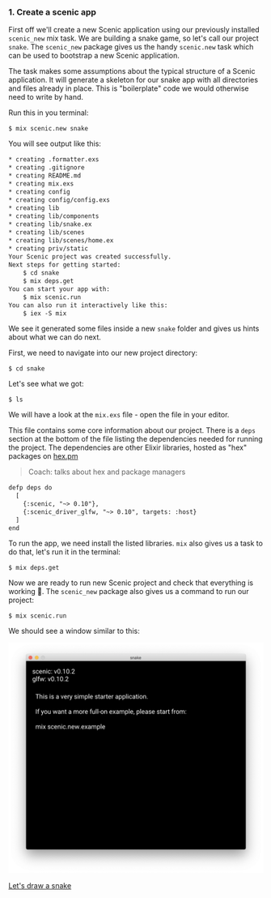 ### 1. Create a scenic app

First off we'll create a new Scenic application using our previously installed `scenic_new` mix task. We are building a snake game, so let's call our project `snake`. The `scenic_new` package gives us the handy `scenic.new` task which can be used to bootstrap a new Scenic application.

The task makes some assumptions about the typical structure of a Scenic application. It will generate a skeleton for our snake app with all directories and files already in place. This is "boilerplate" code we would otherwise need to write by hand.

Run this in you terminal:

    $ mix scenic.new snake

You will see output like this:

    * creating .formatter.exs
    * creating .gitignore
    * creating README.md
    * creating mix.exs
    * creating config
    * creating config/config.exs
    * creating lib
    * creating lib/components
    * creating lib/snake.ex
    * creating lib/scenes
    * creating lib/scenes/home.ex
    * creating priv/static
    Your Scenic project was created successfully.
    Next steps for getting started:
        $ cd snake
        $ mix deps.get
    You can start your app with:
        $ mix scenic.run
    You can also run it interactively like this:
        $ iex -S mix

We see it generated some files inside a new `snake` folder and gives us hints about what we can do next.

First, we need to navigate into our new project directory:

    $ cd snake

Let's see what we got:

    $ ls

We will have a look at the `mix.exs` file - open the file in your editor.

This file contains some core information about our project. There is a `deps` section at the bottom of the file listing the dependencies needed for running the project. The dependencies are other Elixir libraries, hosted as "hex" packages on [hex.pm](https://hex.pm)

> Coach: talks about hex and package managers

    defp deps do
      [
        {:scenic, "~> 0.10"},
        {:scenic_driver_glfw, "~> 0.10", targets: :host}
      ]
    end

To run the app, we need install the listed libraries.
`mix` also gives us a task to do that, let's run it in the terminal:

    $ mix deps.get

Now we are ready to run new Scenic project and check that everything is working 🤞. The `scenic_new` package also gives us a command to run our project:

    $ mix scenic.run

We should see a window similar to this:

![sceenshot](./../images/01-scenic-new-screen.png)

[Let's draw a snake](./02-draw-a-snake.md)
